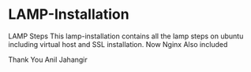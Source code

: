 # LAMP-Installation
LAMP Steps 
This lamp-installation contains all the lamp steps on ubuntu including virtual host and SSL installation.
Now Nginx Also included

Thank You
Anil Jahangir
